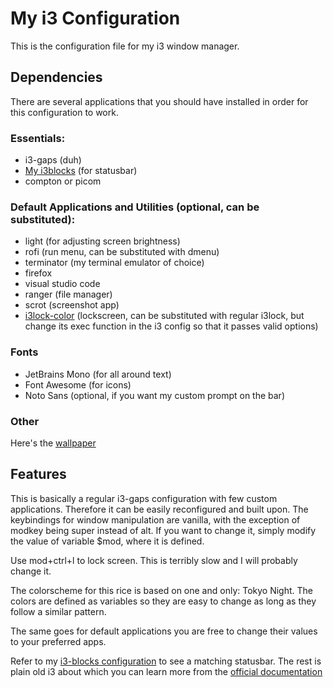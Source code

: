 # My i3 Configuration
This is the configuration file for my i3 window manager.

## Dependencies
There are several applications that you should have installed in order for this
configuration to work.

### Essentials:
* i3-gaps (duh)
* [My i3blocks](https://github.com/CondensedMilk7/i3blocks) 
(for statusbar)
* compton or picom

### Default Applications and Utilities (optional, can be substituted):
* light (for adjusting screen brightness)
* rofi (run menu, can be substituted with dmenu)
* terminator (my terminal emulator of choice)
* firefox
* visual studio code
* ranger (file manager)
* scrot (screenshot app)
* [i3lock-color](https://github.com/Raymo111/i3lock-color)
(lockscreen, can be substituted with regular i3lock, but change its
exec function in the i3 config so that it passes valid options)


### Fonts
* JetBrains Mono (for all around text)
* Font Awesome (for icons)
* Noto Sans (optional, if you want my custom prompt on the bar)

### Other
Here's the [wallpaper](https://unsplash.com/photos/oCZHIa1D4EU)

## Features
This is basically a regular i3-gaps configuration with few custom applications.
Therefore it can be easily reconfigured and built upon. The keybindings for window
manipulation are vanilla, with the exception of modkey being super instead of alt.
If you want to change it, simply modify the value of variable $mod, where it is defined.

Use mod+ctrl+l to lock screen. This is terribly slow and I will probably change it.

The colorscheme for this rice is based on one and only: Tokyo Night. The colors are 
defined as variables so they are easy to change as long as they follow a similar pattern.

The same goes for default applications you are free to change their values to your
preferred apps.

Refer to my [i3-blocks configuration](https://github.com/CondensedMilk7/i3blocks) 
to see a matching statusbar. The rest is plain old
i3 about which you can learn more from the 
[official documentation](https://i3wm.org/docs/)
